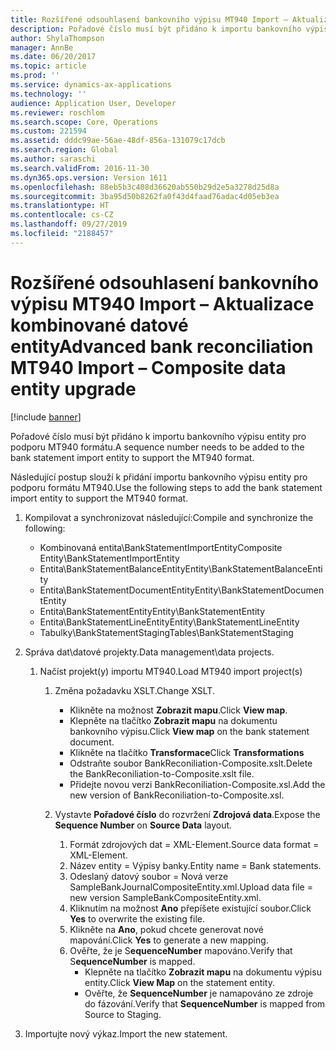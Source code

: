 ```yaml
---
title: Rozšířené odsouhlasení bankovního výpisu MT940 Import – Aktualizace kombinované datové entity
description: Pořadové číslo musí být přidáno k importu bankovního výpisu entity pro podporu MT940 formátu.
author: ShylaThompson
manager: AnnBe
ms.date: 06/20/2017
ms.topic: article
ms.prod: ''
ms.service: dynamics-ax-applications
ms.technology: ''
audience: Application User, Developer
ms.reviewer: roschlom
ms.search.scope: Core, Operations
ms.custom: 221594
ms.assetid: dddc99ae-56ae-48df-856a-131079c17dcb
ms.search.region: Global
ms.author: saraschi
ms.search.validFrom: 2016-11-30
ms.dyn365.ops.version: Version 1611
ms.openlocfilehash: 88eb5b3c408d36620ab550b29d2e5a3278d25d8a
ms.sourcegitcommit: 3ba95d50b8262fa0f43d4faad76adac4d05eb3ea
ms.translationtype: HT
ms.contentlocale: cs-CZ
ms.lasthandoff: 09/27/2019
ms.locfileid: "2188457"
---
```

# <a name="advanced-bank-reconciliation-mt940-import--composite-data-entity-upgrade"></a><span data-ttu-id="ea442-103">Rozšířené odsouhlasení bankovního výpisu MT940 Import – Aktualizace kombinované datové entity</span><span class="sxs-lookup"><span data-stu-id="ea442-103">Advanced bank reconciliation MT940 Import – Composite data entity upgrade</span></span>

[!include [banner](../includes/banner.md)]

<span data-ttu-id="ea442-104">Pořadové číslo musí být přidáno k importu bankovního výpisu entity pro podporu MT940 formátu.</span><span class="sxs-lookup"><span data-stu-id="ea442-104">A sequence number needs to be added to the bank statement import entity to support the MT940 format.</span></span> 

<span data-ttu-id="ea442-105">Následující postup slouží k přidání importu bankovního výpisu entity pro podporu formátu MT940.</span><span class="sxs-lookup"><span data-stu-id="ea442-105">Use the following steps to add the bank statement import entity to support the MT940 format.</span></span>

1.  <span data-ttu-id="ea442-106">Kompilovat a synchronizovat následující:</span><span class="sxs-lookup"><span data-stu-id="ea442-106">Compile and synchronize the following:</span></span>
    -   <span data-ttu-id="ea442-107">Kombinovaná entita\\BankStatementImportEntity</span><span class="sxs-lookup"><span data-stu-id="ea442-107">Composite Entity\\BankStatementImportEntity</span></span>
    -   <span data-ttu-id="ea442-108">Entita\\BankStatementBalanceEntity</span><span class="sxs-lookup"><span data-stu-id="ea442-108">Entity\\BankStatementBalanceEntity</span></span>
    -   <span data-ttu-id="ea442-109">Entita\\BankStatementDocumentEntity</span><span class="sxs-lookup"><span data-stu-id="ea442-109">Entity\\BankStatementDocumentEntity</span></span>
    -   <span data-ttu-id="ea442-110">Entita\\BankStatementEntity</span><span class="sxs-lookup"><span data-stu-id="ea442-110">Entity\\BankStatementEntity</span></span>
    -   <span data-ttu-id="ea442-111">Entita\\BankStatementLineEntity</span><span class="sxs-lookup"><span data-stu-id="ea442-111">Entity\\BankStatementLineEntity</span></span>
    -   <span data-ttu-id="ea442-112">Tabulky\\BankStatementStaging</span><span class="sxs-lookup"><span data-stu-id="ea442-112">Tables\\BankStatementStaging</span></span>

2.  <span data-ttu-id="ea442-113">Správa dat\\datové projekty.</span><span class="sxs-lookup"><span data-stu-id="ea442-113">Data management\\data projects.</span></span>
    1.  <span data-ttu-id="ea442-114">Načíst projekt(y) importu MT940.</span><span class="sxs-lookup"><span data-stu-id="ea442-114">Load MT940 import project(s)</span></span>
        1.  <span data-ttu-id="ea442-115">Změna požadavku XSLT.</span><span class="sxs-lookup"><span data-stu-id="ea442-115">Change XSLT.</span></span>
            -   <span data-ttu-id="ea442-116">Klikněte na možnost **Zobrazit mapu**.</span><span class="sxs-lookup"><span data-stu-id="ea442-116">Click **View map**.</span></span>
            -   <span data-ttu-id="ea442-117">Klepněte na tlačítko **Zobrazit mapu** na dokumentu bankovního výpisu.</span><span class="sxs-lookup"><span data-stu-id="ea442-117">Click **View map** on the bank statement document.</span></span>
            -   <span data-ttu-id="ea442-118">Klikněte na tlačítko **Transformace**</span><span class="sxs-lookup"><span data-stu-id="ea442-118">Click **Transformations**</span></span>
            -   <span data-ttu-id="ea442-119">Odstraňte soubor BankReconiliation-Composite.xslt.</span><span class="sxs-lookup"><span data-stu-id="ea442-119">Delete the BankReconiliation-to-Composite.xslt file.</span></span>
            -   <span data-ttu-id="ea442-120">Přidejte novou verzi BankReconiliation-Composite.xsl.</span><span class="sxs-lookup"><span data-stu-id="ea442-120">Add the new version of BankReconiliation-to-Composite.xsl.</span></span>

        2.  <span data-ttu-id="ea442-121">Vystavte **Pořadové číslo** do rozvržení **Zdrojová data**.</span><span class="sxs-lookup"><span data-stu-id="ea442-121">Expose the **Sequence Number** on **Source Data** layout.</span></span>
            1.  <span data-ttu-id="ea442-122">Formát zdrojových dat = XML-Element.</span><span class="sxs-lookup"><span data-stu-id="ea442-122">Source data format = XML-Element.</span></span>
            2.  <span data-ttu-id="ea442-123">Název entity = Výpisy banky.</span><span class="sxs-lookup"><span data-stu-id="ea442-123">Entity name = Bank statements.</span></span>
            3.  <span data-ttu-id="ea442-124">Odeslaný datový soubor = Nová verze SampleBankJournalCompositeEntity.xml.</span><span class="sxs-lookup"><span data-stu-id="ea442-124">Upload data file = new version SampleBankCompositeEntity.xml.</span></span>
            4.  <span data-ttu-id="ea442-125">Kliknutím na možnost **Ano** přepíšete existující soubor.</span><span class="sxs-lookup"><span data-stu-id="ea442-125">Click **Yes** to overwrite the existing file.</span></span>
            5.  <span data-ttu-id="ea442-126">Klikněte na **Ano**, pokud chcete generovat nové mapování.</span><span class="sxs-lookup"><span data-stu-id="ea442-126">Click **Yes** to generate a new mapping.</span></span>
            6.  <span data-ttu-id="ea442-127">Ověřte, že je S**equenceNumber** mapováno.</span><span class="sxs-lookup"><span data-stu-id="ea442-127">Verify that S**equenceNumber** is mapped.</span></span>
                -   <span data-ttu-id="ea442-128">Klepněte na tlačítko **Zobrazit mapu** na dokumentu výpisu entity.</span><span class="sxs-lookup"><span data-stu-id="ea442-128">Click **View Map** on the statement entity.</span></span>
                -   <span data-ttu-id="ea442-129">Ověřte, že **SequenceNumber** je namapováno ze zdroje do fázování.</span><span class="sxs-lookup"><span data-stu-id="ea442-129">Verify that **SequenceNumber** is mapped from Source to Staging.</span></span>

3.  <span data-ttu-id="ea442-130">Importujte nový výkaz.</span><span class="sxs-lookup"><span data-stu-id="ea442-130">Import the new statement.</span></span>




